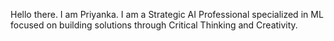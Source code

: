 Hello there. 
I am Priyanka.
I am a Strategic AI Professional specialized in ML focused on building solutions through Critical Thinking and Creativity. 

